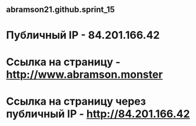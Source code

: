 ## abramson21.github.sprint_15
# Публичный IP - 84.201.166.42
# Cсылка на страницу - http://www.abramson.monster
# Ссылка на страницу через публичный IP - http://84.201.166.42
